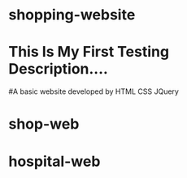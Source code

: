 # shopping-website
# This Is My First Testing Description....
#A basic website developed by HTML CSS JQuery 
# shop-web
# hospital-web

